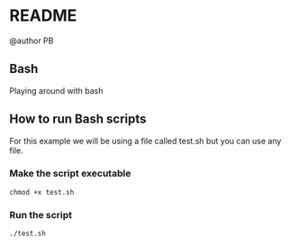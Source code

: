 # README #
@author PB

## Bash ##

Playing around with bash

## How to run Bash scripts  ##

For this example we will be using a file called test.sh but you can use any file.

### Make the script executable ###
```
chmod +x test.sh
```

### Run the script ###
```
./test.sh
```


